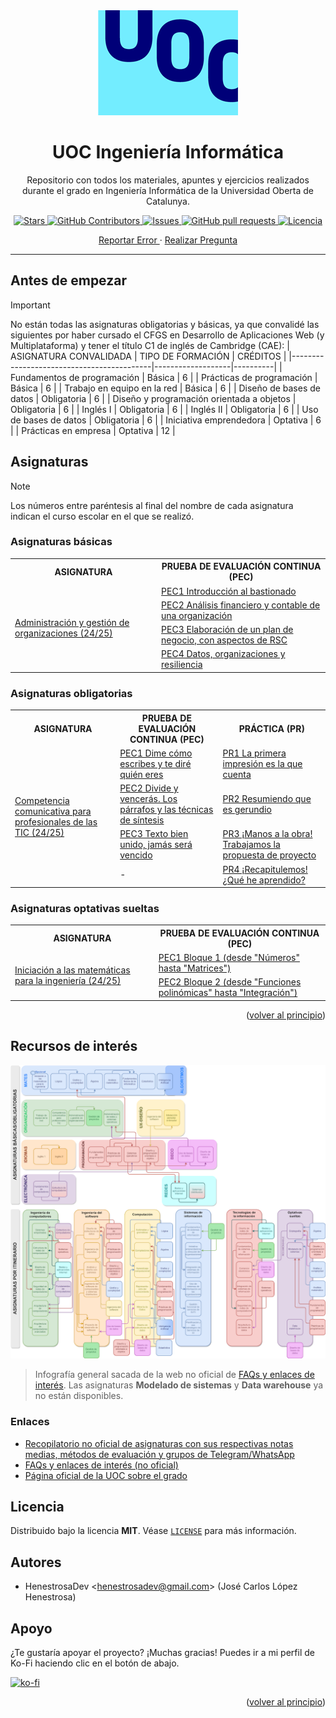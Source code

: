 <div id="top"></div>

<div align="center">
	<img src="uoc-logo.png" alt="Logo">
	<h1 align="center">UOC Ingeniería Informática</h1>
	<p align="center">
		Repositorio con todos los materiales, apuntes y ejercicios realizados durante el grado en Ingeniería Informática de la Universidad Oberta de Catalunya.
	</p>
	<p align="center">
		<a href="https://github.com/HenestrosaDev/uoc-ingenieria-informatica/stargazers">
			<img 
				src="https://img.shields.io/github/stars/HenestrosaDev/uoc-ingenieria-informatica" 
				alt="Stars" 
			/>
		</a>
		<a href="https://github.com/HenestrosaDev/uoc-ingenieria-informatica/graphs/contributors">
			<img 
				src="https://img.shields.io/github/contributors/HenestrosaDev/uoc-ingenieria-informatica" 
				alt="GitHub Contributors" 
			/>
		</a>
		<a href="https://github.com/HenestrosaDev/uoc-ingenieria-informatica/issues">
			<img 
				src="https://img.shields.io/github/issues/HenestrosaDev/uoc-ingenieria-informatica" 
				alt="Issues" 
			/>
		</a>
		<a href="https://github.com/HenestrosaDev/uoc-ingenieria-informatica/pulls">
			<img 
				src="https://img.shields.io/github/issues-pr/HenestrosaDev/uoc-ingenieria-informatica" 
				alt="GitHub pull requests" 
			/>
		</a>
		<a href="https://github.com/HenestrosaDev/uoc-ingenieria-informatica/blob/main/LICENSE">
			<img 
				src="https://img.shields.io/github/license/HenestrosaDev/uoc-ingenieria-informatica" 
				alt="Licencia" 
			/>
		</a>
	</p>
	<p align="center">
		<a href="https://github.com/HenestrosaDev/uoc-ingenieria-informatica/issues/new/choose">
			Reportar Error
		</a> 
		· 
		<a href="https://github.com/HenestrosaDev/uoc-ingenieria-informatica/discussions">
			Realizar Pregunta
		</a>
	</p>
</div>

---

## Antes de empezar

>[!IMPORTANT]  
>No están todas las asignaturas obligatorias y básicas, ya que convalidé las siguientes por haber cursado el CFGS en Desarrollo de Aplicaciones Web (y Multiplataforma) y tener el título C1 de inglés de Cambridge (CAE):
>| ASIGNATURA CONVALIDADA                    | TIPO DE FORMACIÓN | CRÉDITOS |
>|-------------------------------------------|-------------------|----------|
>| Fundamentos de programación               | Básica            | 6        |
>| Prácticas de programación                 | Básica            | 6        |
>| Trabajo en equipo en la red               | Básica            | 6        |
>| Diseño de bases de datos                  | Obligatoria       | 6        |
>| Diseño y programación orientada a objetos | Obligatoria       | 6        |
>| Inglés I                                  | Obligatoria       | 6        |
>| Inglés II                                 | Obligatoria       | 6        |
>| Uso de bases de datos                     | Obligatoria       | 6        |
>| Iniciativa emprendedora                   | Optativa          | 6        |
>| Prácticas en empresa                      | Optativa          | 12       |

## Asignaturas

>[!NOTE]
>Los números entre paréntesis al final del nombre de cada asignatura indican el curso escolar en el que se realizó.

### Asignaturas básicas

<table>
	<tr>
		<th>ASIGNATURA</th>
		<th>PRUEBA DE EVALUACIÓN CONTINUA (PEC)</th>
	</tr>
	<tr>
		<td rowspan="4">
			<a href="https://github.com/HenestrosaDev/uoc-ingenieria-informatica/tree/main/Administraci%C3%B3n%20y%20gesti%C3%B3n%20de%20organizaciones">
				Administración y gestión de organizaciones (24/25)
			</a>
		</td>
		<td>
			<a href="https://github.com/HenestrosaDev/uoc-ingenieria-informatica/tree/main/Administraci%C3%B3n%20y%20gesti%C3%B3n%20de%20organizaciones/PEC1">
				PEC1 Introducción al bastionado
			</a>
		</td>
	</tr>
	<tr>
		<td>
			<a href="https://github.com/HenestrosaDev/uoc-ingenieria-informatica/tree/main/Administraci%C3%B3n%20y%20gesti%C3%B3n%20de%20organizaciones/PEC2">
				PEC2 Análisis financiero y contable de una organización
			</a>
		</td>
	</tr>
	<tr>
		<td>
			<a href="https://github.com/HenestrosaDev/uoc-ingenieria-informatica/tree/main/Administraci%C3%B3n%20y%20gesti%C3%B3n%20de%20organizaciones/PEC3">
				PEC3 Elaboración de un plan de negocio, con aspectos de RSC
			</a>
		</td>
	</tr>
	<tr>
		<td>
			<a href="https://github.com/HenestrosaDev/uoc-ingenieria-informatica/tree/main/Administraci%C3%B3n%20y%20gesti%C3%B3n%20de%20organizaciones/PEC4">
				PEC4 Datos, organizaciones y resiliencia
			</a>
		</td>
	</tr>
</table>

### Asignaturas obligatorias

<table>
	<tr>
		<th>ASIGNATURA</th>
		<th>PRUEBA DE EVALUACIÓN CONTINUA (PEC)</th>
		<th>PRÁCTICA (PR)</th>
	</tr>
	<tr>
		<td rowspan="4">
			<a href="https://github.com/HenestrosaDev/uoc-ingenieria-informatica/tree/main/Competencia%20comunicativa%20para%20profesionales%20de%20las%20TIC">
				Competencia comunicativa para profesionales de las TIC (24/25)
			</a>
		</td>
		<td>
			<a href="https://github.com/HenestrosaDev/uoc-ingenieria-informatica/tree/main/Competencia%20comunicativa%20para%20profesionales%20de%20las%20TIC/PEC1">
				PEC1 Dime cómo escribes y te diré quién eres
			</a>
		</td>
		<td>
			<a href="https://github.com/HenestrosaDev/uoc-ingenieria-informatica/tree/main/Competencia%20comunicativa%20para%20profesionales%20de%20las%20TIC/PR1">
				PR1 La primera impresión es la que cuenta
			</a>
		</td>
	</tr>
	<tr>
		<td>
			<a href="https://github.com/HenestrosaDev/uoc-ingenieria-informatica/tree/main/Competencia%20comunicativa%20para%20profesionales%20de%20las%20TIC/PEC2">
				PEC2 Divide y vencerás. Los párrafos y las técnicas de síntesis
			</a>
		</td>
		<td>
			<a href="https://github.com/HenestrosaDev/uoc-ingenieria-informatica/tree/main/Competencia%20comunicativa%20para%20profesionales%20de%20las%20TIC/PR2">
				PR2 Resumiendo que es gerundio
			</a>
		</td>
	</tr>
	<tr>
		<td>
			<a href="https://github.com/HenestrosaDev/uoc-ingenieria-informatica/tree/main/Competencia%20comunicativa%20para%20profesionales%20de%20las%20TIC/PEC2">
				PEC3 Texto bien unido, jamás será vencido
			</a>
		</td>
		<td>
			<a href="https://github.com/HenestrosaDev/uoc-ingenieria-informatica/tree/main/Competencia%20comunicativa%20para%20profesionales%20de%20las%20TIC/PR2">
				PR3 ¡Manos a la obra! Trabajamos la propuesta de proyecto
			</a>
		</td>
	</tr>
	<tr>
		<td>
			-
		</td>
		<td>
			<a href="https://github.com/HenestrosaDev/uoc-ingenieria-informatica/tree/main/Competencia%20comunicativa%20para%20profesionales%20de%20las%20TIC/PR2">
				PR4 ¡Recapitulemos! ¿Qué he aprendido?
			</a>
		</td>
	</tr>
</table>

<!-- ### Asignaturas optativas pertenecientes al itinerario de Ingeniería del software

<table>
	<tr>
		<th>ASIGNATURA</th>
		<th>PRUEBA DE EVALUACIÓN CONTINUA (PEC)</th>
	</tr>
	<tr>
		<td rowspan="2">
			<a href="https://github.com/HenestrosaDev/uoc-ingenieria-informatica/tree/main/Dise%C3%B1o%20de%20estructuras%20de%20datos">
				Diseño de estructuras de datos
			</a>
		</td>
		<td>
			<a href="https://github.com/HenestrosaDev/uoc-ingenieria-informatica/tree/main/Dise%C3%B1o%20de%20estructuras%20de%20datos/PEC1">
				-
			</a>
		</td>
	</tr>
	<tr>
		<td rowspan="1">
			<a href="https://github.com/HenestrosaDev/uoc-ingenieria-informatica/tree/main/Ingenier%C3%ADa%20de%20requisitos">
				Ingeniería de requisitos
			</a>
		</td>
		<td>
			<a href="https://github.com/HenestrosaDev/uoc-ingenieria-informatica/tree/main/Ingenier%C3%ADa%20de%20requisitos/PEC1">
				-
			</a>
		</td>
	</tr>
	<tr>
		<td rowspan="1">
			<a href="https://github.com/HenestrosaDev/uoc-ingenieria-informatica/tree/main/An%C3%A1lisis%20y%20dise%C3%B1o%20con%20patrones">
				Análisis y diseño con patrones
			</a>
		</td>
		<td>
			<a href="https://github.com/HenestrosaDev/uoc-ingenieria-informatica/tree/main/An%C3%A1lisis%20y%20dise%C3%B1o%20con%20patrones/PEC1">
				-
			</a>
		</td>
	</tr>
	<tr>
		<td rowspan="1">
			<a href="https://github.com/HenestrosaDev/uoc-ingenieria-informatica/tree/main/Ingenier%C3%ADa%20del%20software%20de%20componentes%20y%20sistemas%20distribuidos">
				Ingeniería del software de componentes y sistemas distribuidos
			</a>
		</td>
		<td>
			<a href="https://github.com/HenestrosaDev/uoc-ingenieria-informatica/tree/main/Ingenier%C3%ADa%20del%20software%20de%20componentes%20y%20sistemas%20distribuidos/PEC1">
				-
			</a>
		</td>
	</tr>
	<tr>
		<td rowspan="1">
			<a href="https://github.com/HenestrosaDev/uoc-ingenieria-informatica/tree/main/Proyecto%20de%20desarrollo%20de%20software">
				Proyecto de desarrollo de software
			</a>
		</td>
		<td>
			<a href="https://github.com/HenestrosaDev/uoc-ingenieria-informatica/tree/main/Proyecto%20de%20desarrollo%20de%20software/PEC1">
				-
			</a>
		</td>
	</tr>
</table> -->

### Asignaturas optativas sueltas

<table>
	<tr>
		<th>ASIGNATURA</th>
		<th>PRUEBA DE EVALUACIÓN CONTINUA (PEC)</th>
	</tr>
	<tr>
		<td rowspan="2">
			<a href="https://github.com/HenestrosaDev/uoc-ingenieria-informatica/tree/main/Iniciaci%C3%B3n%20a%20las%20matem%C3%A1ticas%20para%20la%20ingenier%C3%ADa">
				Iniciación a las matemáticas para la ingeniería (24/25)
			</a>
		</td>
		<td>
			<a href="https://github.com/HenestrosaDev/uoc-ingenieria-informatica/tree/main/Iniciaci%C3%B3n%20a%20las%20matem%C3%A1ticas%20para%20la%20ingenier%C3%ADa/CAMBIAR POR ">
				PEC1 Bloque 1 (desde "Números" hasta "Matrices")
			</a>
		</td>
	</tr>
	<tr>
		<td>
			<a href="https://github.com/HenestrosaDev/uoc-ingenieria-informatica/tree/main/Iniciaci%C3%B3n%20a%20las%20matem%C3%A1ticas%20para%20la%20ingenier%C3%ADa/CAMBIAR POR ">
				PEC2 Bloque 2 (desde "Funciones polinómicas" hasta "Integración")
			</a>
		</td>
	</tr>
</table>

<p align="right">(<a href="#top">volver al principio</a>)</p>

## Recursos de interés

![Infografía general](infografia-general.png)
>Infografía general sacada de la web no oficial de [FAQs y enlaces de interés](https://sites.google.com/view/faq-enginyeria-informatica). Las asignaturas **Modelado de sistemas** y **Data warehouse** ya no están disponibles.

### Enlaces

- [Recopilatorio no oficial de asignaturas con sus respectivas notas medias, métodos de evaluación y grupos de Telegram/WhatsApp](https://uoc-nextjs.vercel.app/)
- [FAQs y enlaces de interés (no oficial)](https://sites.google.com/view/faq-enginyeria-informatica)
- [Página oficial de la UOC sobre el grado](https://www.uoc.edu/es/estudios/grados/grado-ingenieria-informatica)

## Licencia

Distribuido bajo la licencia **MIT**. Véase [`LICENSE`](https://github.com/HenestrosaDev/uoc-ingenieria-informatica/blob/main/LICENSE) para más información.

## Autores

- HenestrosaDev <[henestrosadev@gmail.com](henestrosadev@gmail.com)> (José Carlos López Henestrosa)

## Apoyo

¿Te gustaría apoyar el proyecto? ¡Muchas gracias! Puedes ir a mi perfil de Ko-Fi haciendo clic en el botón de abajo.

[![ko-fi](https://ko-fi.com/img/githubbutton_sm.svg)](https://ko-fi.com/U7U5J6COZ)

<p align="right">(<a href="#top">volver al principio</a>)</p>
